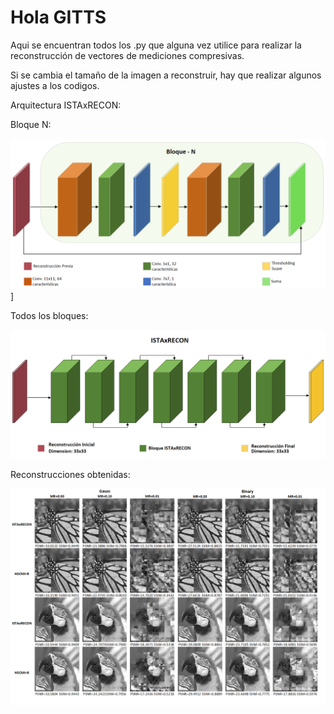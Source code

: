 # Hola GITTS

Aqui se encuentran todos los .py que alguna vez utilice para realizar la reconstrucción de vectores de mediciones compresivas.

Si se cambia el tamaño de la imagen a reconstruir, hay que realizar algunos ajustes a los codigos.

Arquitectura ISTAxRECON:

Bloque N:

![CS_reconstruction](/images/BloqueN-ISTAxRECON.png)]

Todos los bloques:

![CS_reconstruction](/images/Complete-IstaxRecon.png)

Reconstrucciones obtenidas:

![CS_reconstruction](/images/ISTAxRECON-VS-HSCNN-Second.png)
